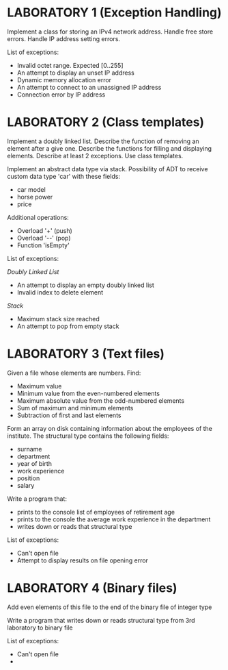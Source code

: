 # LABORATORY 1 (Exception Handling)

Implement a class for storing an IPv4 network address.
Handle free store errors.
Handle IP address setting errors.

List of exceptions:
* Invalid octet range. Expected [0..255]
* An attempt to display an unset IP address
* Dynamic memory allocation error
* An attempt to connect to an unassigned IP address
* Connection error by IP address



# LABORATORY 2 (Class templates)

Implement a doubly linked list.
Describe the function of removing an element after a give one.
Describe the functions for filling and displaying elements.
Describe at least 2 exceptions.
Use class templates. 


Implement an abstract data type via stack.
Possibility of ADT to receive custom data type 'car' with these fields:
* car model
* horse power
* price



Additional operations:
* Overload '+' (push)
* Overload '--' (pop)
* Function 'isEmpty'



List of exceptions:

*Doubly Linked List*
* An attempt to display an empty doubly linked list
* Invalid index to delete element

*Stack*
* Maximum stack size reached
* An attempt to pop from empty stack



# LABORATORY 3 (Text files)

Given a file whose elements are numbers. Find:
* Maximum value
* Minimum value from the even-numbered elements
* Maximum absolute value from the odd-numbered elements
* Sum of maximum and minimum elements
* Subtraction of first and last elements


Form an array on disk containing information about the employees of the institute.
The structural type contains the following fields:
* surname
* department
* year of birth
* work experience
* position
* salary

Write a program that:
* prints to the console list of employees of retirement age
* prints to the console the average work experience in the department
* writes down or reads that structural type


List of exceptions:
* Can't open file
* Attempt to display results on file opening error



# LABORATORY 4 (Binary files)

Add even elements of this file to the end of the binary file of integer type

Write a program that writes down or reads structural type from 3rd laboratory to binary file


List of exceptions:
* Can't open file
* 
